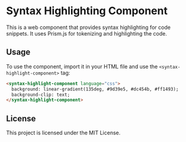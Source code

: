 # Syntax Highlighting Component

This is a web component that provides syntax highlighting for code snippets. It uses Prism.js for tokenizing and highlighting the code.

## Usage

To use the component, import it in your HTML file and use the `<syntax-highlight-component>` tag:

```html
<syntax-highlight-component language="css">
  background: linear-gradient(135deg, #9d39e5, #dc454b, #ff1493);
  background-clip: text;
</syntax-highlight-component>
```

## License

This project is licensed under the MIT License.
